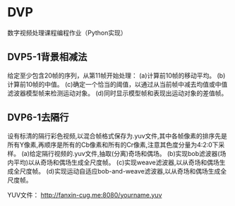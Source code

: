 # DVP
数字视频处理课程编程作业（Python实现）

## DVP5-1背景相减法
给定至少包含20帧的序列，从第11帧开始处理：
(a)计算前10帧的移动平均。
(b)计算前10帧的中值。
(c)确定一个恰当的阈值，以通过从当前帧中减去均值或中值滤波器模型帧来检测运动对象。
(d)同时显示模型帧和表现出运动对象的差值帧。

## DVP6-1去隔行
设有标清的隔行彩色视频,以混合帧格式保存为.yuv文件,其中各帧像素的排序先是所有Y像素,再顺序是所有的Cb像素和所有的Cr像素,注意其色度分量为4:2:0下采样。
(a)给定隔行视频的.yuv文件,抽取(分离)奇场和偶场。
(b)实现bob滤波器(场内平均)以从奇场和偶场生成全尺度帧。
(c)实现weave滤波器,以从奇场和偶场生成全尺度帧。
(d)实现运动自适应bob-and-weave滤波器,以从奇场和偶场生成全尺度帧。

YUV文件：
http://fanxin-cug.me:8080/yourname.yuv
